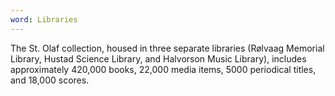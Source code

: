 ```yaml
---
word: Libraries
---
```


The St. Olaf collection, housed in three separate libraries (Rølvaag Memorial Library, Hustad Science Library, and Halvorson Music Library), includes approximately 420,000 books, 22,000 media items, 5000 periodical titles, and 18,000 scores.
